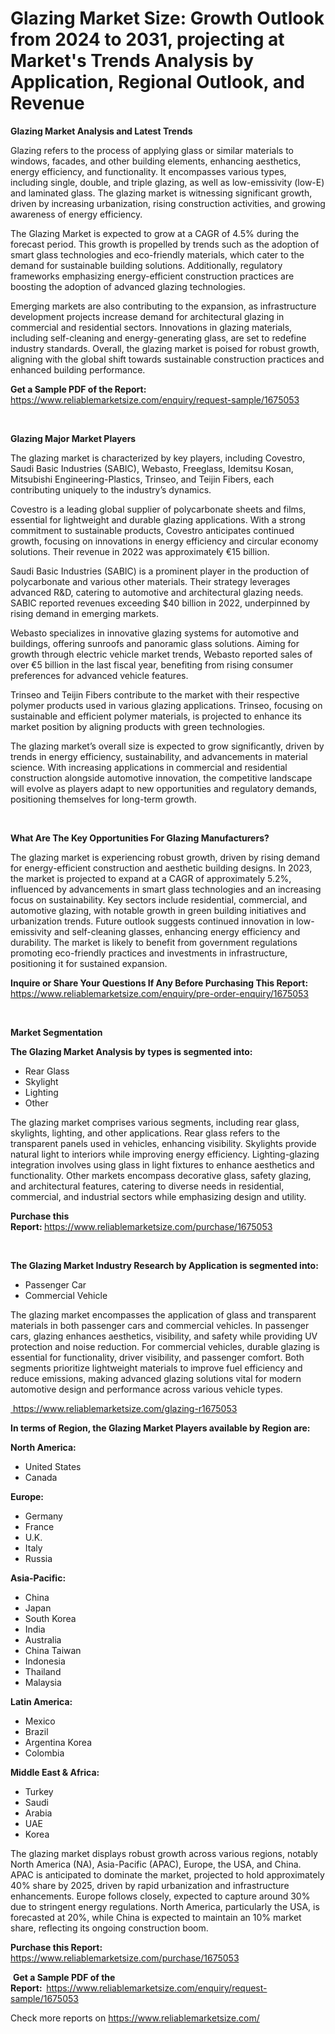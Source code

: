 <p><h1>Glazing Market Size: Growth Outlook from 2024 to 2031, projecting at Market's Trends Analysis by Application, Regional Outlook, and Revenue</h1></p><p><strong>Glazing Market Analysis and Latest Trends</strong></p>
<p><p>Glazing refers to the process of applying glass or similar materials to windows, facades, and other building elements, enhancing aesthetics, energy efficiency, and functionality. It encompasses various types, including single, double, and triple glazing, as well as low-emissivity (low-E) and laminated glass. The glazing market is witnessing significant growth, driven by increasing urbanization, rising construction activities, and growing awareness of energy efficiency.</p><p>The Glazing Market is expected to grow at a CAGR of 4.5% during the forecast period. This growth is propelled by trends such as the adoption of smart glass technologies and eco-friendly materials, which cater to the demand for sustainable building solutions. Additionally, regulatory frameworks emphasizing energy-efficient construction practices are boosting the adoption of advanced glazing technologies.</p><p>Emerging markets are also contributing to the expansion, as infrastructure development projects increase demand for architectural glazing in commercial and residential sectors. Innovations in glazing materials, including self-cleaning and energy-generating glass, are set to redefine industry standards. Overall, the glazing market is poised for robust growth, aligning with the global shift towards sustainable construction practices and enhanced building performance.</p></p>
<p><strong>Get a Sample PDF of the Report:&nbsp;</strong> <a href="https://www.reliablemarketsize.com/enquiry/request-sample/1675053?utm_campaign=1888&utm_medium=2&utm_source=Github&utm_content=ia&utm_term=28122024&utm_id=glazing">https://www.reliablemarketsize.com/enquiry/request-sample/1675053</a></p>
<p>&nbsp;</p>
<p><strong>Glazing Major Market Players</strong></p>
<p><p>The glazing market is characterized by key players, including Covestro, Saudi Basic Industries (SABIC), Webasto, Freeglass, Idemitsu Kosan, Mitsubishi Engineering-Plastics, Trinseo, and Teijin Fibers, each contributing uniquely to the industry’s dynamics.</p><p>Covestro is a leading global supplier of polycarbonate sheets and films, essential for lightweight and durable glazing applications. With a strong commitment to sustainable products, Covestro anticipates continued growth, focusing on innovations in energy efficiency and circular economy solutions. Their revenue in 2022 was approximately €15 billion.</p><p>Saudi Basic Industries (SABIC) is a prominent player in the production of polycarbonate and various other materials. Their strategy leverages advanced R&D, catering to automotive and architectural glazing needs. SABIC reported revenues exceeding $40 billion in 2022, underpinned by rising demand in emerging markets.</p><p>Webasto specializes in innovative glazing systems for automotive and buildings, offering sunroofs and panoramic glass solutions. Aiming for growth through electric vehicle market trends, Webasto reported sales of over €5 billion in the last fiscal year, benefiting from rising consumer preferences for advanced vehicle features.</p><p>Trinseo and Teijin Fibers contribute to the market with their respective polymer products used in various glazing applications. Trinseo, focusing on sustainable and efficient polymer materials, is projected to enhance its market position by aligning products with green technologies.</p><p>The glazing market’s overall size is expected to grow significantly, driven by trends in energy efficiency, sustainability, and advancements in material science. With increasing applications in commercial and residential construction alongside automotive innovation, the competitive landscape will evolve as players adapt to new opportunities and regulatory demands, positioning themselves for long-term growth.</p></p>
<p>&nbsp;</p>
<p><strong>What Are The Key Opportunities For Glazing Manufacturers?</strong></p>
<p><p>The glazing market is experiencing robust growth, driven by rising demand for energy-efficient construction and aesthetic building designs. In 2023, the market is projected to expand at a CAGR of approximately 5.2%, influenced by advancements in smart glass technologies and an increasing focus on sustainability. Key sectors include residential, commercial, and automotive glazing, with notable growth in green building initiatives and urbanization trends. Future outlook suggests continued innovation in low-emissivity and self-cleaning glasses, enhancing energy efficiency and durability. The market is likely to benefit from government regulations promoting eco-friendly practices and investments in infrastructure, positioning it for sustained expansion.</p></p>
<p><strong>Inquire or Share Your Questions If Any Before Purchasing This Report:</strong> <a href="https://www.reliablemarketsize.com/enquiry/pre-order-enquiry/1675053?utm_campaign=1888&utm_medium=2&utm_source=Github&utm_content=ia&utm_term=28122024&utm_id=glazing">https://www.reliablemarketsize.com/enquiry/pre-order-enquiry/1675053</a></p>
<p>&nbsp;</p>
<p><strong>Market Segmentation</strong></p>
<p><strong>The Glazing Market Analysis by types is segmented into:</strong></p>
<p><ul><li>Rear Glass</li><li>Skylight</li><li>Lighting</li><li>Other</li></ul></p>
<p><p>The glazing market comprises various segments, including rear glass, skylights, lighting, and other applications. Rear glass refers to the transparent panels used in vehicles, enhancing visibility. Skylights provide natural light to interiors while improving energy efficiency. Lighting-glazing integration involves using glass in light fixtures to enhance aesthetics and functionality. Other markets encompass decorative glass, safety glazing, and architectural features, catering to diverse needs in residential, commercial, and industrial sectors while emphasizing design and utility.</p></p>
<p><strong>Purchase this Report:&nbsp;</strong><a href="https://www.reliablemarketsize.com/purchase/1675053?utm_campaign=1888&utm_medium=2&utm_source=Github&utm_content=ia&utm_term=28122024&utm_id=glazing">https://www.reliablemarketsize.com/purchase/1675053</a></p>
<p>&nbsp;</p>
<p><strong>The Glazing Market Industry Research by Application is segmented into:</strong></p>
<p><ul><li>Passenger Car</li><li>Commercial Vehicle</li></ul></p>
<p><p>The glazing market encompasses the application of glass and transparent materials in both passenger cars and commercial vehicles. In passenger cars, glazing enhances aesthetics, visibility, and safety while providing UV protection and noise reduction. For commercial vehicles, durable glazing is essential for functionality, driver visibility, and passenger comfort. Both segments prioritize lightweight materials to improve fuel efficiency and reduce emissions, making advanced glazing solutions vital for modern automotive design and performance across various vehicle types.</p></p>
<p><a href="https://www.reliablemarketsize.com/glazing-r1675053?utm_campaign=1888&utm_medium=2&utm_source=Github&utm_content=ia&utm_term=28122024&utm_id=glazing">&nbsp;https://www.reliablemarketsize.com/glazing-r1675053</a></p>
<p><strong>In terms of Region, the Glazing Market Players available by Region are:</strong></p>
<p>
    <p> <strong> North America: </strong>
        <ul>
            <li>United States</li>
            <li>Canada</li>
        </ul>
        </p> 
    <p> <strong> Europe: </strong>
        <ul>
            <li>Germany</li>
            <li>France</li>
            <li>U.K.</li>
            <li>Italy</li>
            <li>Russia</li>
        </ul>
        </p> 
    <p> <strong> Asia-Pacific: </strong>
        <ul>
            <li>China</li>
            <li>Japan</li>
            <li>South Korea</li>
            <li>India</li>
            <li>Australia</li>
            <li>China Taiwan</li>
            <li>Indonesia</li>
            <li>Thailand</li>
            <li>Malaysia</li>
        </ul>
        </p> 
    <p> <strong> Latin America: </strong>
        <ul>
            <li>Mexico</li>
            <li>Brazil</li>
            <li>Argentina Korea</li>
            <li>Colombia</li>
        </ul>
        </p> 
    <p> <strong> Middle East & Africa: </strong>
        <ul>
            <li>Turkey</li>
            <li>Saudi</li>
            <li>Arabia</li>
            <li>UAE</li>
            <li>Korea</li>
        </ul>
    </p>
    </p>
<p><p>The glazing market displays robust growth across various regions, notably North America (NA), Asia-Pacific (APAC), Europe, the USA, and China. APAC is anticipated to dominate the market, projected to hold approximately 40% share by 2025, driven by rapid urbanization and infrastructure enhancements. Europe follows closely, expected to capture around 30% due to stringent energy regulations. North America, particularly the USA, is forecasted at 20%, while China is expected to maintain an 10% market share, reflecting its ongoing construction boom.</p></p>
<p><strong>Purchase this Report: </strong><a href="https://www.reliablemarketsize.com/purchase/1675053?utm_campaign=1888&utm_medium=2&utm_source=Github&utm_content=ia&utm_term=28122024&utm_id=glazing">https://www.reliablemarketsize.com/purchase/1675053</a></p>
<p>&nbsp;<strong>Get a Sample PDF of the Report:&nbsp;&nbsp;</strong><a href="https://www.reliablemarketsize.com/enquiry/request-sample/1675053?utm_campaign=1888&utm_medium=2&utm_source=Github&utm_content=ia&utm_term=28122024&utm_id=glazing">https://www.reliablemarketsize.com/enquiry/request-sample/1675053</a></p>
<p><strong></strong></p>
<p>Check more reports on <a href="https://www.reliablemarketsize.com/?utm_campaign=1888&utm_medium=2&utm_source=Github&utm_content=ia&utm_term=28122024&utm_id=glazing">https://www.reliablemarketsize.com/</a></p>
